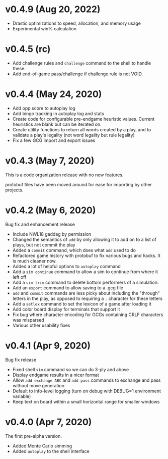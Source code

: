# v0.4.9 (Aug 20, 2022)

- Drastic optimizations to speed, allocation, and memory usage
- Experimental win% calculation

# v0.4.5 (rc)

- Add challenge rules and `challenge` command to the shell to handle these.
- Add end-of-game pass/challenge if challenge rule is not VOID.

# v0.4.4 (May 24, 2020)

- Add opp score to autoplay log
- Add bingo tracking in autoplay log and stats
- Create code for configurable pre-endgame heuristic values. Current heuristics are blank but can be iterated on.
- Create utility functions to return all words created by a play, and to validate a play's legality (not word legality but rule legality)
- Fix a few GCG import and export issues

# v0.4.3 (May 7, 2020)

This is a code organization release with no new features.

protobuf files have been moved around for ease for importing by other projects.

# v0.4.2 (May 6, 2020)

Bug fix and enhancement release

- Include NWL18 gaddag by permission
- Changed the semantics of `add` by only allowing it to add on to a list of plays, but not commit the play
- Added a `commit` command, which does what `add` used to do
- Refactored game history with protobuf to fix various bugs and hacks. It is much cleaner now.
- Added a lot of helpful options to `autoplay` command
- Add a `sim continue` command to allow a sim to continue from where it left off
- Add a `sim trim` command to delete bottom performers of a simulation.
- Add an `export` command to allow saving to a .gcg file
- `add` and `commit` commands are less picky about including the "through" letters in the play, as opposed to requiring a `.` character for these letters
- Add a `setlex` command to set the lexicon of a game after loading it
- Add color board display for terminals that support it
- Fix bug where character encoding for GCGs containing CRLF characters was misparsed
- Various other usability fixes

# v0.4.1 (Apr 9, 2020)

Bug fix release

- Fixed shell `sim` command so we can do 3-ply and above
- Display endgame results in a nicer format
- Allow `add exchange ABC` and `add pass` commands to exchange and pass
  without move generation
- Default to info-level logging (turn on debug with DEBUG=1 environment variable)
- Keep text on board within a small horizontal range for smaller windows

# v0.4.0 (Apr 7, 2020)

The first pre-alpha version.

- Added Monte Carlo simming
- Added `autoplay` to the shell interface
